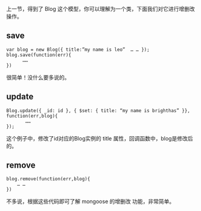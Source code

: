 上一节，得到了 Blog 这个模型，你可以理解为一个类，下面我们对它进行增删改操作。

## save
```
var blog = new Blog({ title:”my name is leo”  … … });
blog.save(function(err){
      ……
})
```
很简单！没什么要多说的。

## update
```
Blog.update({ _id: id }, { $set: { title: “my name is brighthas” }}, function(err,blog){
       ……
});
```
这个例子中，修改了id对应的Blog实例的 title 属性，回调函数中，blog是修改后的。

## remove
```
blog.remove(function(err,blog){
    … … 
})
```
不多说，根据这些代码即可了解 mongoose 的增删改 功能，非常简单。